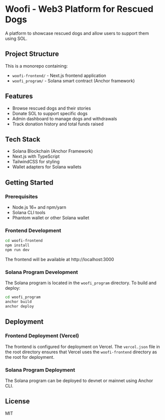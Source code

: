 # Woofi - Web3 Platform for Rescued Dogs

A platform to showcase rescued dogs and allow users to support them using SOL.

## Project Structure

This is a monorepo containing:

- `woofi-frontend/` - Next.js frontend application
- `woofi_program/` - Solana smart contract (Anchor framework)

## Features

- Browse rescued dogs and their stories
- Donate SOL to support specific dogs
- Admin dashboard to manage dogs and withdrawals
- Track donation history and total funds raised

## Tech Stack

- Solana Blockchain (Anchor Framework)
- Next.js with TypeScript
- TailwindCSS for styling
- Wallet adapters for Solana wallets

## Getting Started

### Prerequisites

- Node.js 16+ and npm/yarn
- Solana CLI tools
- Phantom wallet or other Solana wallet

### Frontend Development

```bash
cd woofi-frontend
npm install
npm run dev
```

The frontend will be available at http://localhost:3000

### Solana Program Development

The Solana program is located in the `woofi_program` directory. To build and deploy:

```bash
cd woofi_program
anchor build
anchor deploy
```

## Deployment

### Frontend Deployment (Vercel)

The frontend is configured for deployment on Vercel. The `vercel.json` file in the root directory ensures that Vercel uses the `woofi-frontend` directory as the root for deployment.

### Solana Program Deployment

The Solana program can be deployed to devnet or mainnet using Anchor CLI.

## License

MIT